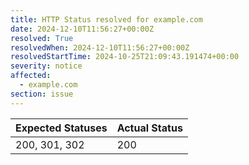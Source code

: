 ```yaml
---
title: HTTP Status resolved for example.com
date: 2024-12-10T11:56:27+00:00Z
resolved: True
resolvedWhen: 2024-12-10T11:56:27+00:00Z
resolvedStartTime: 2024-10-25T21:09:43.191474+00:00
severity: notice
affected:
  - example.com
section: issue
---
```


| Expected Statuses | Actual Status  |
|-------------------|----------------|
| 200, 301, 302 | 200 |
